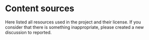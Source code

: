 # Content sources
Here listed all resources used in the project and their license. If you consider that there is something inappropriate, please created a new discussion to reported.